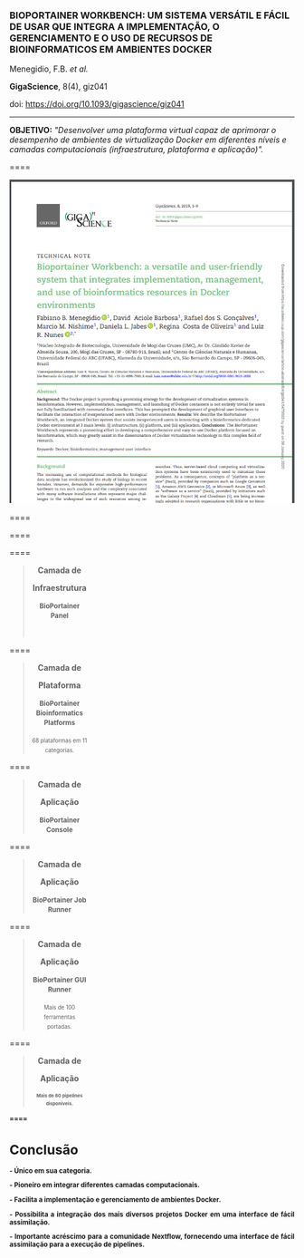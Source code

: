 ### BIOPORTAINER WORKBENCH: UM SISTEMA VERSÁTIL E FÁCIL DE USAR QUE INTEGRA A IMPLEMENTAÇÃO, O GERENCIAMENTO E O USO DE RECURSOS DE BIOINFORMATICOS EM AMBIENTES DOCKER

Menegidio, F.B. *et al.*

**GigaScience**, 8(4), giz041

doi: https://doi.org/10.1093/gigascience/giz041

---

**OBJETIVO:** *"Desenvolver uma plataforma virtual capaz de aprimorar o desempenho de ambientes de virtualização Docker em diferentes níveis e camadas computacionais (infraestrutura, plataforma e aplicação)".*

====

<img src="img/FIG30.png" style="background:none; border:none; box-shadow:none;">

====

<!-- .slide: data-background="img/FIG31.png"  data-background-size="1287px 923px"  -->

====

<!-- .slide: data-background="img/bioportainer1.gif" data-background-size="1204px 680px" -->

====

<!-- .slide: data-background="img/bioportainer2.gif" data-background-size="65%" data-background-position="right" -->

<div style="width:100%; text-align: center;">
    <div style="width: 30%;">
        <blockquote style="padding-right: 1em">
            <p><b><center>Camada de</center></b></p>
            <p><b><center>Infraestrutura</center></b></p>
            <p><b><center><small>BioPortainer Panel</small></center></b></p><br>
        </blockquote>
    </div>
</div>

====

<!-- .slide: data-background="img/bioportainer2.gif" data-background-size="65%" data-background-position="right" -->

<div style="width:100%; text-align: center;">
    <div style="width: 30%;">
        <blockquote style="padding-right: 1em">
            <p><b><center>Camada de</center></b></p>
            <p><b><center>Plataforma</center></b></p>
            <p><b><center><small>BioPortainer Bioinformatics Platforms</small></center></b></p>
            <p><center><small><small>68 plataformas em 11 categorias.</small></small></center></p>
        </blockquote>
    </div>
</div>

====

<!-- .slide: data-background="img/bioportainer2.gif" data-background-size="65%" data-background-position="right" -->

<div style="width:100%; text-align: center;">
    <div style="width: 30%;">
        <blockquote style="padding-right: 1em">
            <p><b><center>Camada de</center></b></p>
            <p><b><center>Aplicação</center></b></p>
            <p><b><center><small>BioPortainer Console</small></center></b></p>
        </blockquote>
    </div>
</div>

====

<!-- .slide: data-background="img/bioportainer2.gif" data-background-size="65%" data-background-position="right" -->

<div style="width:100%; text-align: center;">
    <div style="width: 30%;">
        <blockquote style="padding-right: 1em">
            <p><b><center>Camada de</center></b></p>
            <p><b><center>Aplicação</center></b></p>
            <p><b><center><small>BioPortainer Job Runner</small></center></b></p>
        </blockquote>
    </div>
</div>

====

<!-- .slide: data-background="img/bioportainer2.gif" data-background-size="65%" data-background-position="right" -->

<div style="width:100%; text-align: center;">
    <div style="width: 30%;">
        <blockquote style="padding-right: 1em">
            <p><b><center>Camada de</center></b></p>
            <p><b><center>Aplicação</center></b></p>
            <p><b><center><small>BioPortainer GUI Runner</small></center></b></p>
            <p><center><small><small>Mais de 100 ferramentas portadas.</small></small></center></p>
        </blockquote>
    </div>
</div>

====

<!-- .slide: data-background="img/bioportainer2.gif" data-background-size="65%" data-background-position="right" -->

<div style="width:100%; text-align: center;">
    <div style="width: 30%;">
        <blockquote style="padding-right: 1em">
            <p><b><center>Camada de</center></b></p>
            <p><b><center>Aplicação</center></b></p>
            <p><b><center><small><p><center><small><small>Mais de 80 pipelines disponíveis.</small></small></center></p>
        </blockquote>
    </div>
</div>

====

# Conclusão

<p class="fragment" align="justify" data-fragment-index="1"> - Único em sua categoria. </p>
<p class="fragment" align="justify" data-fragment-index="2"> - Pioneiro em integrar diferentes camadas computacionais. </p>
<p class="fragment" align="justify" data-fragment-index="3"> - Facilita a implementação e gerenciamento de ambientes Docker. </p>
<p class="fragment" align="justify" data-fragment-index="4"> - Possibilita a integração dos mais diversos projetos Docker em uma interface de fácil assimilação. </p>
<p class="fragment" align="justify" data-fragment-index="5"> - Importante acréscimo para a comunidade Nextflow, fornecendo uma interface de fácil assimilação para a execução de pipelines. </p>
